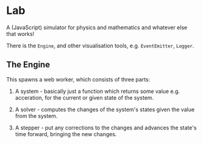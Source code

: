 Lab
=====

A (JavaScript) simulator for physics and mathematics and whatever else that works!

There is the `Engine`, and other visualisation tools, e.g. `EventEmitter`,
`Logger`.

The Engine
------------

This spawns a web worker, which consists of three parts:

 1. A system - basically just a function which returns some value
    e.g. acceration, for the current or given state of the system.

 2. A solver - computes the changes of the system's states given the value
    from the system.

 3. A stepper - put any corrections to the changes and advances the state's
    time forward, bringing the new changes.
